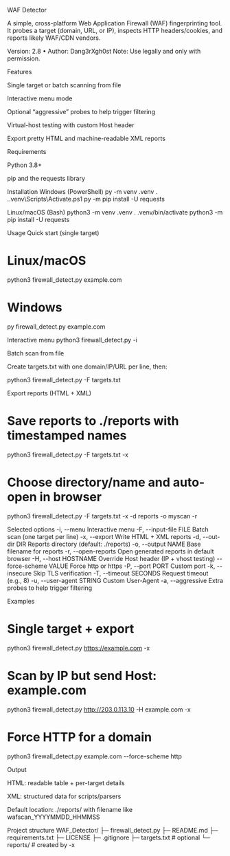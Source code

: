 WAF Detector

A simple, cross-platform Web Application Firewall (WAF) fingerprinting tool. It probes a target (domain, URL, or IP), inspects HTTP headers/cookies, and reports likely WAF/CDN vendors.

Version: 2.8 • Author: Dang3rXgh0st
Note: Use legally and only with permission.

Features

Single target or batch scanning from file

Interactive menu mode

Optional “aggressive” probes to help trigger filtering

Virtual-host testing with custom Host header

Export pretty HTML and machine-readable XML reports

Requirements

Python 3.8+

pip and the requests library

Installation
Windows (PowerShell)
py -m venv .venv
. .\.venv\Scripts\Activate.ps1
py -m pip install -U requests

Linux/macOS (Bash)
python3 -m venv .venv
. .venv/bin/activate
python3 -m pip install -U requests

Usage
Quick start (single target)
# Linux/macOS
python3 firewall_detect.py example.com

# Windows
py firewall_detect.py example.com

Interactive menu
python3 firewall_detect.py -i

Batch scan from file

Create targets.txt with one domain/IP/URL per line, then:

python3 firewall_detect.py -F targets.txt

Export reports (HTML + XML)
# Save reports to ./reports with timestamped names
python3 firewall_detect.py -F targets.txt -x

# Choose directory/name and auto-open in browser
python3 firewall_detect.py -F targets.txt -x -d reports -o myscan -r

Selected options
-i, --menu               Interactive menu
-F, --input-file FILE    Batch scan (one target per line)
-x, --export             Write HTML + XML reports
-d, --out-dir DIR        Reports directory (default: ./reports)
-o, --output NAME        Base filename for reports
-r, --open-reports       Open generated reports in default browser
-H, --host HOSTNAME      Override Host header (IP + vhost testing)
--force-scheme VALUE     Force http or https
-P, --port PORT          Custom port
-k, --insecure           Skip TLS verification
-T, --timeout SECONDS    Request timeout (e.g., 8)
-u, --user-agent STRING  Custom User-Agent
-a, --aggressive         Extra probes to help trigger filtering

Examples
# Single target + export
python3 firewall_detect.py https://example.com -x

# Scan by IP but send Host: example.com
python3 firewall_detect.py http://203.0.113.10 -H example.com -x

# Force HTTP for a domain
python3 firewall_detect.py example.com --force-scheme http

Output

HTML: readable table + per-target details

XML: structured data for scripts/parsers

Default location: ./reports/ with filename like wafscan_YYYYMMDD_HHMMSS

Project structure
WAF_Detector/
├─ firewall_detect.py
├─ README.md
├─ requirements.txt
├─ LICENSE
├─ .gitignore
├─ targets.txt          # optional
└─ reports/             # created by -x


